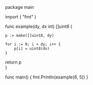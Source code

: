 package main

import (
	"fmt"
)

func example(dy, dx int) []uint8 {

    p := make([]uint8, dy)

    for i := 0; i < dy; i++ {
	    p[i] = uint8(dx)
    }
return p    
}

func main() {
	fmt.Println(example(6, 5))
}

